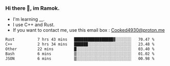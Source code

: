 ### Hi there 👋, im Ramok.

- I'm learning __.
- I use C++ and Rust.
- If you want to contact me, use this email box : Cooked4930@proton.me

<!--START_SECTION:waka-->

```txt
Rust          7 hrs 43 mins   █████████████████▓░░░░░░░   70.47 %
C++           2 hrs 34 mins   ██████░░░░░░░░░░░░░░░░░░░   23.48 %
Other         22 mins         █░░░░░░░░░░░░░░░░░░░░░░░░   03.40 %
Bash          6 mins          ▒░░░░░░░░░░░░░░░░░░░░░░░░   01.02 %
JSON          6 mins          ▒░░░░░░░░░░░░░░░░░░░░░░░░   00.98 %
```

<!--END_SECTION:waka-->
